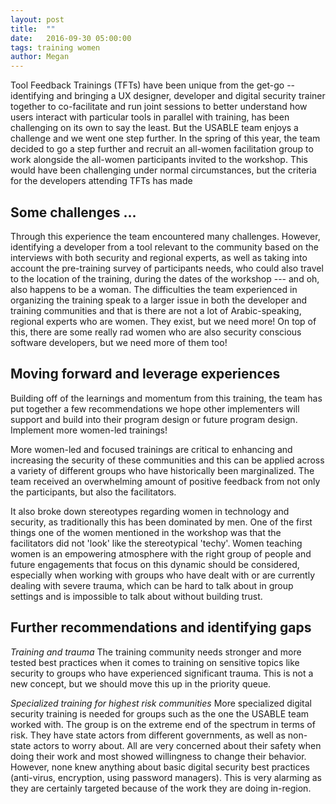 ```yaml
---
layout: post
title:  ""
date:   2016-09-30 05:00:00
tags: training women
author: Megan
---
```


Tool Feedback Trainings (TFTs) have been unique from the get-go -- identifying and bringing a UX designer, developer and digital security trainer together to co-facilitate and run joint sessions to better understand how users interact with particular tools in parallel with training, has been challenging on its own to say the least. But the USABLE team enjoys a challenge and we went one step further. In the spring of this year, the team decided to go a step further and recruit an all-women facilitation group to work alongside the all-women participants invited to the workshop. 
This would have been challenging under normal circumstances, but the criteria for the developers attending TFTs has made 

## Some challenges ...
Through this experience the team encountered many challenges. However, identifying a developer from a tool relevant to the community based on the interviews with both security and regional experts, as well as taking into account the pre-training survey of participants needs, who could also travel to the location of the training, during the dates of the workshop --- and oh, also happens to be a woman. The difficulties the team experienced in organizing the training speak to a larger issue in both the developer and training communities and that is there are not a lot of Arabic-speaking, regional experts who are women. They exist, but we need more! On top of this, there are some really rad women who are also security conscious software developers, but we need more of them too!

## Moving forward and leverage experiences 		 	 	
Building off of the learnings and momentum from this training, the team has put together a few recommendations we hope other implementers will support and build into their program design or future program design.
Implement more women-led trainings!

More women-led and focused trainings are critical to enhancing and increasing the security of these communities and this can be applied across a variety of different groups who have historically been marginalized. The team received an overwhelming amount of positive feedback from not only the participants, but also the facilitators.

It also broke down stereotypes regarding women in technology and security, as traditionally this has been dominated by men. One of the first things one of the women mentioned in the workshop was that the facilitators did not 'look' like the stereotypical 'techy'. Women teaching women is an empowering atmosphere with the right group of people and future engagements that focus on this dynamic should be considered, especially when working with groups who have dealt with or are currently dealing with severe trauma, which can be hard to talk about in group settings and is impossible to talk about without building trust.

## Further recommendations and identifying gaps

*Training and trauma*
The training community needs stronger and more tested best practices when it comes to training on sensitive topics like security to groups who have experienced significant trauma. This is not a new concept, but we should move this up in the priority queue. 

*Specialized training for highest risk communities*
More specialized digital security training is needed for groups such as the one the USABLE team worked with. The group is on the extreme end of the spectrum in terms of risk. They have state actors from different governments, as well as non-state actors to worry about. All are very concerned about their safety when doing their work and most showed willingness to change their behavior. However, none knew anything about basic digital security best practices (anti-virus, encryption, using password managers). This is very alarming as they are certainly targeted because of the work they are doing in-region.
